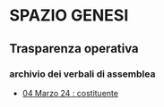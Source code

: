 # SPAZIO GENESI
## Trasparenza operativa
### archivio dei verbali di assemblea

* [04 Marzo 24 : costituente](https://github.com/SPAZIO-GENESI/sg_wiki/wiki/04-Marzo-24)
